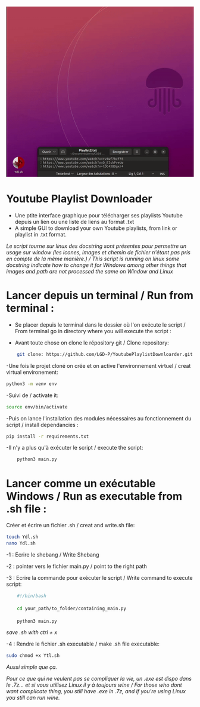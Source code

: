 

<p align='center'>
    <img src="demo.gif">
</p>


# Youtube Playlist Downloader

- Une ptite interface graphique pour télécharger ses playlists Youtube depuis un lien ou une liste de liens au format .txt
- A simple GUI to download your own Youtube playlists, from link or playlist in .txt format.

*Le script tourne sur linux des docstring sont présentes pour permettre un usage sur window (les icones, images et chemin de fichier n'étant pas pris en compte de la même manière.) / This script is running on linux some docstring indicate how to change it for Windows among other things that images and path are not processed the same on Window and Linux*


# Lancer depuis un terminal / Run from terminal : 

- Se placer depuis le terminal dans le dossier où l'on exécute le script / From terminal go in directory where you will execute the script :

- Avant toute chose on clone le répository git / Clone repository:

```bash
    git clone: https://github.com/LGD-P/YoutubePlaylistDownloarder.git
```
-Une fois le projet cloné on crée et on active l'environnement virtuel / creat virtual environement:

```bash
python3 -m venv env
```
-Suivi de / activate it:

```bash
source env/bin/activate
```

-Puis on lance l'installation des modules nécessaires au fonctionnement du script / install dependancies :

```bash
pip install -r requirements.txt
```

-Il n'y a plus qu'à exécuter le script / execute the script:

```bash
    python3 main.py
```

# Lancer comme un exécutable Windows / Run as executable from .sh file :

Créer et écrire un fichier  .sh / creat and write.sh file: 

```bash
touch Ydl.sh
nano Ydl.sh
```

-1 : Ecrire le shebang / Write Shebang

-2 : pointer vers le fichier main.py / point to the right path

-3 : Ecrire la commande pour exécuter le script / Write command to execute script:

```bash
    #!/bin/bash
    
    cd your_path/to_folder/containing_main.py
    
    python3 main.py
```

*save .sh with ctrl + x*

-4 : Rendre le fichier .sh executable / make .sh file executable:

```bash
sudo chmod +x Ytl.sh 
```
*Aussi simple que ça.*

*Pour ce que qui ne veulent pas se compliquer la vie, un .exe est dispo dans le .7z... et si vous utilisez Linux il y à toujours wine / For those who dont want complicate thing, you still have .exe in .7z, and if you're using Linux you still can run wine.*
